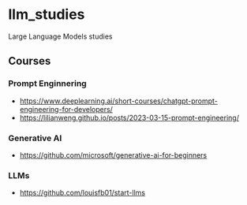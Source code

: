 # llm_studies
Large Language Models studies

## Courses
### Prompt Enginnering
* https://www.deeplearning.ai/short-courses/chatgpt-prompt-engineering-for-developers/
* https://lilianweng.github.io/posts/2023-03-15-prompt-engineering/
### Generative AI
* https://github.com/microsoft/generative-ai-for-beginners
### LLMs
* https://github.com/louisfb01/start-llms

